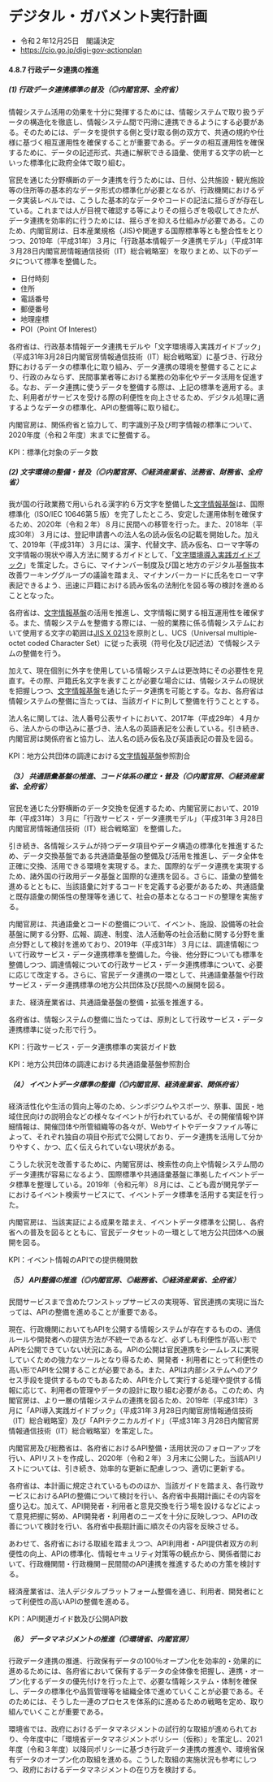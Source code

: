 # デジタル・ガバメント実行計画

- 令和２年12月25日　閣議決定
- https://cio.go.jp/digi-gov-actionplan

#### 4.8.7 行政データ連携の推進

##### (1) 行政データ連携標準の普及（◎内閣官房、全府省）

情報システム活用の効果を十分に発揮するためには、情報システムで取り扱うデータの構造化を徹底し、情報システム間で円滑に連携できるようにする必要がある。そのためには、データを提供する側と受け取る側の双方で、共通の規約や仕様に基づく相互運用性を確保することが重要である。データの相互運用性を確保するために、データの記述形式、共通に解釈できる語彙、使用する文字の統一といった標準化に政府全体で取り組む。

官民を通じた分野横断のデータ連携を行うためには、日付、公共施設・観光施設等の住所等の基本的なデータ形式の標準化が必要となるが、行政機関におけるデータ実装レベルでは、こうした基本的なデータやコードの記法に揺らぎが存在している。これまでは人が目視で確認する等によりその揺らぎを吸収してきたが、データ連携を効率的に行うためには、揺らぎを抑える仕組みが必要である。このため、内閣官房は、日本産業規格（JIS)や関連する国際標準等とも整合性をとりつつ、2019年（平成31年）３月に「行政基本情報データ連携モデル」（平成31年３月28日内閣官房情報通信技術（IT）総合戦略室）を取りまとめ、以下のデータについて標準を整備した。

- 日付時刻
- 住所
- 電話番号
- 郵便番号
- 地理座標
- POI（Point Of Interest）

各府省は、行政基本情報データ連携モデルや「文字環境導入実践ガイドブック」（平成31年3月28日内閣官房情報通信技術（IT）総合戦略室）に基づき、行政分野におけるデータの標準化に取り組み、データ連携の環境を整備することにより、行政のみならず、民間事業者等における業務の効率化やデータ活用を促進する。なお、データ連携に使うデータを整備する際は、上記の標準を適用する。また、利用者がサービスを受ける際の利便性を向上させるため、デジタル処理に適するようなデータの標準化、APIの整備等に取り組む。
 
内閣官房は、関係府省と協力して、町字識別子及び町字情報の標準について、2020年度（令和２年度）末までに整備する。

KPI：標準化対象のデータ数

##### (2) 文字環境の整備・普及（◎内閣官房、◎経済産業省、法務省、財務省、全府省）

我が国の行政業務で用いられる漢字約６万文字を整備した[文字情報基盤](#用語.md#文字情報基盤)は、国際標準化（ISO/IEC 10646第５版）を完了したところ、安定した運用体制を確保するため、2020年（令和２年）８月に民間への移管を行った。また、2018年（平成30年）３月には、登記申請書への法人名の読み仮名の記載を開始した。加えて、2019年（平成31年）３月には、漢字、代替文字、読み仮名、ローマ字等の文字情報の現状や導入方法に関するガイドとして、「[文字環境導入実践ガイドブック](文字環境導入実践ガイドブック.md)」を策定した。さらに、マイナンバー制度及び国と地方のデジタル基盤抜本改善ワーキンググループの議論を踏まえ、マイナンバーカードに氏名をローマ字表記できるよう、迅速に戸籍における読み仮名の法制化を図る等の検討を進めることとなった。

各府省は、[文字情報基盤](#用語.md#文字情報基盤)の活用を推進し、文字情報に関する相互運用性を確保する。また、情報システムを整備する際には、一般的業務に係る情報システムにおいて使用する文字の範囲は[JIS X 0213](#用語.md#jis-x-0213)を原則とし、UCS（Universal multiple-octet coded Character Set）に従った表現（符号化及び記述法）で情報システムの整備を行う。

加えて、現在個別に外字を使用している情報システムは更改時にその必要性を見直す。その際、戸籍氏名文字を表すことが必要な場合には、情報システムの現状を把握しつつ、[文字情報基盤](#用語.md#文字情報基盤)を通じたデータ連携を可能とする。なお、各府省は情報システムの整備に当たっては、当該ガイドに則して整備を行うこととする。

法人名に関しては、法人番号公表サイトにおいて、2017年（平成29年）４月から、法人からの申込みに基づき、法人名の英語表記を公表している。引き続き、内閣官房は関係府省と協力し、法人名の読み仮名及び英語表記の普及を図る。

KPI：地方公共団体の調達における[文字情報基盤](#用語.md#文字情報基盤)参照割合

##### （3） 共通語彙基盤の推進、コード体系の確立・普及（◎内閣官房、◎経済産業省、全府省）

官民を通じた分野横断のデータ交換を促進するため、内閣官房において、2019年（平成31年）３月に「行政サービス・データ連携モデル」（平成31年３月28日内閣官房情報通信技術（IT）総合戦略室）を整備した。

引き続き、各情報システムが持つデータ項目やデータ構造の標準化を推進するため、データ交換基盤である共通語彙基盤の整備及び活用を推進し、データ全体を正確に交換、活用できる環境を実現する。また、国際的なデータ連携を実現するため、諸外国の行政用データ基盤と国際的な連携を図る。さらに、語彙の整備を進めるとともに、当該語彙に対するコードを定義する必要があるため、共通語彙と既存語彙の関係性の整理等を通じて、社会の基本となるコードの整理を実施する。

内閣官房は、共通語彙とコードの整備について、イベント、施設、設備等の社会基盤に関する分野、広報、調達、制度、法人活動等の社会活動に関する分野を重点分野として検討を進めており、2019年（平成31年）３月には、調達情報について行政サービス・データ連携標準を整備した。今後、他分野についても標準を整備しつつ、調達情報についての行政サービス・データ連携標準について、必要に応じて改定する。さらに、官民データ連携の一環として、共通語彙基盤や行政サービス・データ連携標準の地方公共団体及び民間への展開を図る。

また、経済産業省は、共通語彙基盤の整備・拡張を推進する。

各府省は、情報システムの整備に当たっては、原則として行政サービス・データ連携標準に従った形で行う。

KPI：行政サービス・データ連携標準の実装ガイド数

KPI：地方公共団体の調達における共通語彙基盤参照割合

##### （4） イベントデータ標準の整備（◎内閣官房、経済産業省、関係府省）

経済活性化や生活の質向上等のため、シンポジウムやスポーツ、祭事、国民・地域住民向けの説明会などの様々なイベントが行われているが、その開催情報や詳細情報は、開催団体や所管組織等の各々が、Webサイトやデータファイル等によって、それぞれ独自の項目や形式で公開しており、データ連携を活用して分かりやすく、かつ、広く伝えられていない現状がある。

こうした状況を改善するために、内閣官房は、検索性の向上や情報システム間のデータ連携が容易になるよう、国際標準や共通語彙基盤に準拠したイベントデータ標準を整理している。2019年（令和元年）８月には、こども霞が関見学デーにおけるイベント検索サービスにて、イベントデータ標準を活用する実証を行った。

内閣官房は、当該実証による成果を踏まえ、イベントデータ標準を公開し、各府省への普及を図るとともに、官民データセットの一環として地方公共団体への展開を図る。

KPI：イベント情報のAPIでの提供機関数

##### （5） API整備の推進（◎内閣官房、◎総務省、◎経済産業省、全府省）

民間サービスまで含めたワンストップサービスの実現等、官民連携の実現に当たっては、APIの整備を進めることが重要である。

現在、行政機関においてもAPIを公開する情報システムが存在するものの、通信ルールや開発者への提供方法が不統一であるなど、必ずしも利便性が高い形でAPIを公開できていない状況にある。APIの公開は官民連携をシームレスに実現していくための強力なツールとなり得るため、開発者・利用者にとって利便性の高い形でAPIを公開することが必要である。また、APIは内部システムへのアクセス手段を提供するものでもあるため、APIを介して実行する処理や提供する情報に応じて、利用者の管理やデータの設計に取り組む必要がある。このため、内閣官房は、より一層の情報システムの連携を図るため、2019年（平成31年）３月に「API導入実践ガイドブック」（平成31年３月28日内閣官房情報通信技術（IT）総合戦略室）及び「APIテクニカルガイド」（平成31年３月28日内閣官房情報通信技術（IT）総合戦略室）を策定した。

内閣官房及び総務省は、各府省におけるAPI整備・活用状況のフォローアップを行い、APIリストを作成し、2020年（令和２年）３月末に公開した。当該APIリストについては、引き続き、効率的な更新に配慮しつつ、適切に更新する。

各府省は、本計画に規定されているもののほか、当該ガイドを踏まえ、各行政サービスにおけるAPIの整備について検討を行い、各府省中長期計画にその内容を盛り込む。加えて、API開発者・利用者と意見交換を行う場を設けるなどによって意見把握に努め、API開発者・利用者のニーズを十分に反映しつつ、APIの改善について検討を行い、各府省中長期計画に順次その内容を反映させる。

あわせて、各府省における取組を踏まえつつ、API利用者・API提供者双方の利便性の向上、APIの標準化、情報セキュリティ対策等の観点から、関係者間において、行政機関間・行政機関－民間間のAPI連携を推進するための方策を検討する。

経済産業省は、法人デジタルプラットフォーム整備を通じ、利用者、開発者にとって利便性の高いAPIの整備を進める。

KPI：API関連ガイド数及び公開API数

##### （6） データマネジメントの推進（◎環境省、内閣官房）

行政データ連携の推進、行政保有データの100％オープン化を効率的・効果的に進めるためには、各府省において保有するデータの全体像を把握し、連携・オープン化するデータの優先付けを行った上で、必要な情報システム・体制を確保し、データの標準化や品質管理等を組織全体で進めていくことが必要である。そのためには、そうした一連のプロセスを体系的に進めるための戦略を定め、取り組んでいくことが重要である。

環境省では、政府におけるデータマネジメントの試行的な取組が進められており、今年度中に「環境省データマネジメントポリシー（仮称）」を策定し、2021年度（令和３年度）以降同ポリシーに基づき行政データ連携の推進や、環境省保有データのオープン化の取組を進める。こうした取組の実施状況も参考にしつつ、政府におけるデータマネジメントの在り方を検討する。
